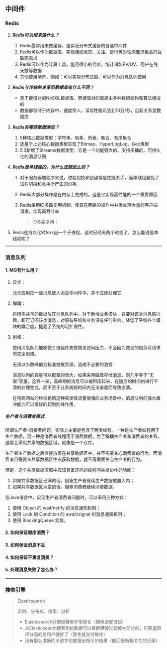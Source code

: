 ## 中间件

### Redis

1. ***Redis可以用来做什么？***

   1. Redis最常用来做缓存，是实现分布式缓存的首选中间件
   2. Redis可以作为数据库，实现诸如点赞、关注、排行等对性能要求极高的互联网需求
   3. Redis可以作为计算工具，能用很小的代价，统计诸如PV/UV、用户在线天数等数据
   4. 其他使用场景，例如：可以实现分布式锁、可以作为消息队列使用

2. ***Redis与传统的关系型数据库有什么不同？***

   * 基于键值对的NoSQL数据库，而键值对的值是由多种数据结构和算法组成的
   * 数据都存储于内存中，速度惊人，读写性能可达到10万/秒，远超关系型数据库

3. ***Redis有哪些数据类型？***

   1. 5种核心数据类型：字符串、哈希、列表、集合、有序集合
   2. 还基于上述核心数据类型实现了Bitmap、HyperLogLog、Geo类型
   3. 5.0新增了Streams数据类型，它是一个功能强大的、支持多播的、可持久化的消息队列

4. ***Redis是单线程的，为什么还能这么快？***

   1. 对于服务器端程序来说，进程切换和锁通常是性能杀手，而单线程避免了进程切换和竞争所产生的消耗

   2. Redis大部分操作是在内存上完成的，这是它实现高性能的一个重要原因

   3. Redis采用IO多路复用机制，使其在网络IO操作中并发处理大量的客户端请求，实现高吞吐率

      > IO多路复用：

5. Redis在持久化时fork出一个子进程，这时已经有两个进程了，怎么能说是单线程呢？

---

### 消息队列

#### 1. MQ有什么用？

1. 异步：

   允许应用把一些消息放入消息中间件中，并不立即处理它

2. 解耦：

   将所需共享的数据放在消息队列中，对于新增业务模块，只要对该类消息感兴趣，即可订阅该类消息，对原有系统和业务没有任何影响，降低了系统各个模块的耦合度，提高了系统的可扩展性。

3. 削峰：

   使用消息队列能够使关键组件支撑突发访问压力，不会因为突发的超负荷请求而完全崩溃。

   无须以少数峰值为标准投放资源，造成不必要的浪费

   消息队列的容量可以配置的很大，如果采用磁盘存储消息，则几乎等于“无限”容量，这样一来，高峰期的消息可以被积压起来，在随后的时间内进行平滑的处理完成，而不至于让系统短时间内无法承载而导致崩溃。

   在电商网站的秒杀抢购这种突发性流量很强的业务场景中，消息队列的强大缓冲能力可以很好的起到削峰作用。

##### 生产者与消费者模式

所谓生产者-消费者问题，实际上主要是包含了两类线程。一种是生产者线程用于生产数据，另一种是消费者线程用于消费数据，为了解耦生产者和消费者的关系，通常会采用共享的数据区域，就像是一个仓库。

生产者生产数据之后直接放置在共享数据区中，并不需要关心消费者的行为。而消费者只需要从共享数据区中去获取数据，就不再需要关心生产者的行为。

但是，这个共享数据区域中应该具备这样的线程间并发协作的功能：

1. 如果共享数据区已满的话，阻塞生产者继续生产数据放置入内；
2. 如果共享数据区为空的话，阻塞消费者继续消费数据。

在Java语言中，实现生产者消费者问题时，可以采用三种方式：

1. 使用 Object 的 wait/notify 的消息通知机制；
2. 使用 Lock 的 Condition 的 await/signal 的消息通知机制；
3. 使用 BlockingQueue 实现。

#### 2. 如何保证顺序消费？

#### 3. 如何保证消息不丢

#### 4. 如何保证不重复消费？

#### 5. 处理消息失败了怎么办？



---

### 搜索引擎

> Elasticsearch
>
> 实时、分布式、搜索、分析
>
> - Elasticsearch对模糊搜索非常擅长（搜索速度很快）
> - 从Elasticsearch搜索到的数据可以根据**评分**过滤掉大部分的，只要返回评分高的给用户就好了（原生就支持排序）
> - 没有那么准确的关键字也能搜出相关的结果（能匹配有相关性的记录）
>
> 

